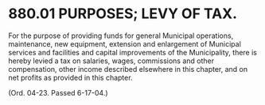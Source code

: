 880.01 PURPOSES; LEVY OF TAX.
=============================

For the purpose of providing funds for general Municipal operations,
maintenance, new equipment, extension and enlargement of Municipal
services and facilities and capital improvements of the Municipality,
there is hereby levied a tax on salaries, wages, commissions and other
compensation, other income described elsewhere in this chapter, and on
net profits as provided in this chapter.

(Ord. 04-23. Passed 6-17-04.)
